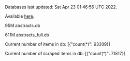 Databases last updated: Sat Apr 23 01:46:56 UTC 2022. 

Available [here](https://github.com/cbeauhilton/ash-db/releases).


95M	abstracts.db

611M	abstracts_full.db

Current number of items in db:
[{"count(*)": 93309}]

Current number of scraped items in db:
[{"count(*)": 71817}]
